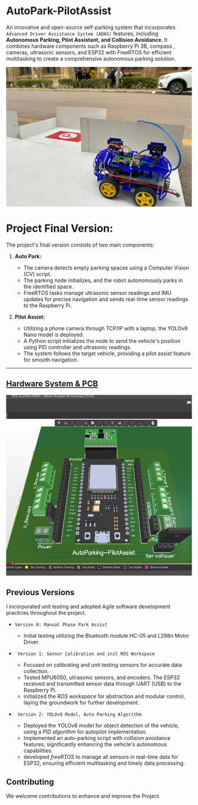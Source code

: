# AutoPark-PilotAssist

An innovative and open-source self-parking system that incorporates ``Advanced Driver Assistance System (ADAS)`` features, including **Autonomous Parking, Pilot Assistant, and Collision Avoidance**. It combines hardware components such as Raspberry Pi 3B, compass , cameras, ultrasonic sensors, and ESP32 with FreeRTOS for efficient multitasking to create a comprehensive autonomous parking solution.

![p](PerviousVersions/Version_2/P.jpg)

# Project Final Version:
   The project's final version consists of two main components:

   1. **Auto Park:**
      - The camera detects empty parking spaces using a Computer Vision (CV) script.
      - The parking node initializes, and the robot autonomously parks in the identified space.
      - FreeRTOS tasks manage ultrasonic sensor readings and IMU updates for precise navigation and
        sends real-time sensor readings to the Raspberry Pi.

   2. **Pilot Assist:**
      - Utilizing a phone camera through TCP/IP with a laptop, the YOLOv8 Nano model is deployed.
      - A Python script initializes the node to send the vehicle's position using PID controller and ultrasonic readings.
      - The system follows the target vehicle, providing a pilot assist feature for smooth navigation.

---

## [Hardware System & PCB](PCB/)
![3D](PCB/visuals/3D.png)


## Previous Versions
I incorporated unit testing and adopted Agile software development practices throughout the project.


- ``Version 0: Manual Phase Park Assist``
  - Initial testing utilizing the Bluetooth module HC-05 and L298n Motor Driver.

- `` Version 1: Sensor Calibration and init ROS Workspace``
   - Focused on calibrating and unit testing sensors for accurate data collection.
   - Tested MPU6050, ultrasonic sensors, and encoders. The ESP32 received and transmitted sensor data through UART (USB) to the Raspberry Pi.
   - initialized the *ROS workspace* for abstraction and modular control, laying the groundwork for further development.
     
- `` Version 2: YOLOv8 Model, Auto Parking Algorithm``
   - Deployed the YOLOv8 model for object detection of the vehicle, using a *PID algorithm* for autopilot implementation.
   - Implemented an auto-parking script with collision avoidance features, significantly enhancing the vehicle's autonomous capabilities.
   - developed *freeRTOS* to manage all sensors in real-time data for ESP32, ensuring efficient multitasking and timely data processing.




## Contributing
We welcome contributions to enhance and improve the Project.

